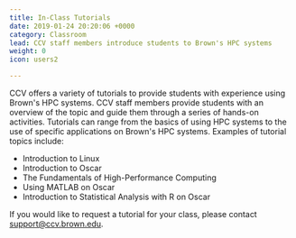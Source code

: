 ```yaml
---
title: In-Class Tutorials
date: 2019-01-24 20:20:06 +0000
category: Classroom
lead: CCV staff members introduce students to Brown's HPC systems
weight: 0
icon: users2

---
```

CCV offers a variety of tutorials to provide students with experience using Brown's HPC systems. CCV staff members provide students with an overview of the topic and guide them through a series of hands-on activities. Tutorials can range from the basics of using HPC systems to the use of specific applications on Brown's HPC systems. Examples of tutorial topics include:

- Introduction to Linux
- Introduction to Oscar
- The Fundamentals of High-Performance Computing
- Using MATLAB on Oscar
- Introduction to Statistical Analysis with R on Oscar

If you would like to request a tutorial for your class, please contact [support@ccv.brown.edu](mailto:support@ccv.brown.edu).